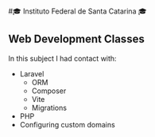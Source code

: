 #🎓 Instituto Federal de Santa Catarina 🎓

## Web Development Classes

In this subject I had contact with:

- Laravel
    - ORM
    - Composer
    - Vite
    - Migrations
- PHP
- Configuring custom domains
